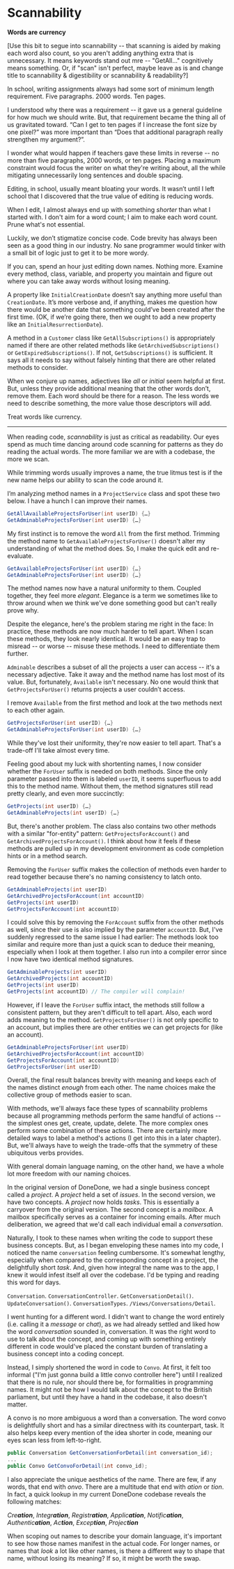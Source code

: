 
# Scannability

**Words are currency**

[Use this bit to segue into scannability -- that scanning is aided by making each word also count, so you aren't adding anything extra that is unnecessary. It means keywords stand out mre -- "GetAll..." cognitively means something. Or, if "scan" isn't perfect, maybe leave as is and change title to scannability & digestibility or scannability & readability?]

In school, writing assignments always had some sort of minimum length requirement. Five paragraphs. 2000 words. Ten pages. 

I understood why there was a requirement -- it gave us a general guideline for how much we should write. But, that requirement became the thing all of us gravitated toward. “Can I get to ten pages if I increase the font size by one pixel?” was more important than “Does that additional paragraph really strengthen my argument?”.

I wonder what would happen if teachers gave these limits in reverse -- no more than five paragraphs, 2000 words, or ten pages. Placing a maximum constraint would focus the writer on what they're writing about, all the while mitigating unnecessarily long sentences and double spacing.

Editing, in school, usually meant bloating your words. It wasn’t until I left school that I discovered that the true value of editing is reducing words. 

When I edit, I almost always end up with something _shorter_ than what I started with. I don't aim for a word count; I aim to make each word count. Prune what's not essential.

Luckily, we don’t stigmatize concise code. Code brevity has always been seen as a good thing in our industry. No sane programmer would tinker with a small bit of logic just to get it to be more wordy.

If you can, spend an hour just editing down names. Nothing more. Examine every method, class, variable, and property you maintain and figure out where you can take away words without losing meaning.

A property like `InitialCreationDate` doesn’t say anything more useful than `CreationDate`. It’s more verbose and, if anything, makes me question how there would be another date that something could’ve been created after the first time. (OK, if we’re going there, then we ought to add a new property like an `InitialResurrectionDate`).

A method in a `Customer` class like `GetAllSubscriptions()` is appropriately named if there are other related methods like `GetArchivedSubscriptions()` or `GetExpiredSubscriptions()`.  If not, `GetSubscriptions()` is sufficient. It says all it needs to say without falsely hinting that there are other related methods to consider.

When we conjure up names, adjectives like _all_ or _initial_ seem helpful at first. But, unless they provide additional meaning that the other words don’t, remove them. Each word should be there for a reason. The less words we need to describe something, the more value those descriptors will add. 

Treat words like currency.

---
When reading code, _scannability_ is just as critical as readability. Our eyes spend as much time dancing around code scanning for patterns as they do reading the actual words. The more familiar we are with a codebase, the more we scan. 

While trimming words usually improves a name, the true litmus test is if the new name helps our ability to scan the code around it.

I’m analyzing method names in a `ProjectService` class and spot these two below. I have a hunch I can improve their names.

```C#
GetAllAvailableProjectsForUser(int userID) {…}
GetAdminableProjectsForUser(int userID) {…}
```

My first instinct is to remove the word `All` from the first method. Trimming the method name to `GetAvailableProjectsForUser()` doesn't alter my understanding of what the method does. So, I make the quick edit and re-evaluate.

```C#
GetAvailableProjectsForUser(int userID) {…}
GetAdminableProjectsForUser(int userID) {…}
```

The method names now have a natural uniformity to them. Coupled together, they feel more _elegant_. Elegance is a term we sometimes like to throw around when we think we've done something good but can't really prove why.

Despite the elegance, here's the problem staring me right in the face: In practice, these methods are now much harder to tell apart. When I scan these methods, they look nearly identical. It would be an easy trap to misread -- or worse -- misuse these methods. I need to differentiate them further.

`Adminable` describes a subset of all the projects a user can access -- it's a necessary adjective. Take it away and the method name has lost most of its value. But, fortunately, `Available` isn't necessary. No one would think that `GetProjectsForUser()` returns projects a user couldn’t access. 

I remove `Available` from the first method and look at the two methods next to each other again. 

```C#
GetProjectsForUser(int userID) {…}
GetAdminableProjectsForUser(int userID) {…}
```

While they've lost their uniformity, they're now easier to tell apart. That's a trade-off I'll take almost every time.

Feeling good about my luck with shortenting names, I now consider whether the `ForUser` suffix is needed on both methods. Since the only parameter passed into them is labeled `userID`, it seems superfluous to add this to the method name. Without them, the method signatures still read pretty clearly, and even more succinctly:

```C#
GetProjects(int userID) {…}
GetAdminableProjects(int userID) {…}
```

But, there's another problem. The class also contains two other methods with a similar "for-entity" pattern: `GetProjectsForAccount()` and `GetArchivedProjectsForAccount()`. I think about how it feels if these methods are pulled up in my development environment as code completion hints or in a method search. 

Removing the `ForUser` suffix makes the collection of methods even harder to read together because there's no naming consistency to latch onto.

```C#
GetAdminableProjects(int userID)
GetArchivedProjectsForAccount(int accountID)
GetProjects(int userID)
GetProjectsForAccount(int accountID)
```

I could solve this by removing the `ForAccount` suffix from the other methods as well, since their use is also implied by the parameter `accountID`. But, I've suddenly regressed to the same issue I had earlier: The methods look too similar and require more than just a quick scan to deduce their meaning, especially when I look at them together. I also run into a compiler error since I now have two identical method signatures.

```C#
GetAdminableProjects(int userID)
GetArchivedProjects(int accountID)
GetProjects(int userID)
GetProjects(int accountID) // The compiler will complain!
```

However, if I leave the `ForUser` suffix intact, the methods still follow a consistent pattern, but they aren't difficult to tell apart. Also, each word adds meaning to the method. `GetProjectsForUser()` is not only specific to an account, but implies there are other entities we can get projects for (like an account).

```C#
GetAdminableProjectsForUser(int userID)
GetArchivedProjectsForAccount(int accountID)
GetProjectsForAccount(int accountID)
GetProjectsForUser(int userID)
```

Overall, the final result balances brevity with meaning and keeps each of the names distinct _enough_ from each other. The name choices make the collective group of methods easier to scan.

With methods, we'll always face these types of scannability problems because all programming methods perform the same handful of actions -- the simplest ones get, create, update, delete. The more complex ones perform some combination of these actions. There are certainly more detailed ways to label a method's actions (I get into this in a later chapter). But, we'll always have to weigh the trade-offs that the symmetry of these ubiquitous verbs provides.

With general domain language naming, on the other hand, we have a whole lot more freedom with our naming choices. 

In the original version of DoneDone, we had a single business concept called a _project_. A _project_ held a set of _issues_. In the second version, we have two concepts. A _project_ now holds _tasks_. This is essentially a carryover from the original version. The second concept is a _mailbox_. A mailbox specifically serves as a container for incoming emails. After much deliberation, we agreed that we'd call each individual email a _conversation_.

Naturally, I took to these names when writing the code to support these business concepts. But, as I began enveloping these names into my code, I noticed the name `conversation` feeling cumbersome. It's somewhat lengthy, especially when compared to the corresponding concept in a project, the delightfully short _task_. And, given how integral the name was to the app, I knew it would infest itself all over the codebase. I'd be typing and reading this word for days.

`Conversation`. `ConversationController`. `GetConversationDetail()`. `UpdateConversation()`. `ConversationTypes`. `/Views/Conversations/Detail`.

I went hunting for a different word. I didn't want to change the word entirely (i.e. calling it a _message_ or _chat_), as we had already settled and liked how the word _conversation_ sounded in, conversation. It was the right word to use to talk about the concept, and coming up with something entirely different in code would've placed the constant burden of translating a business concept into a coding concept.

Instead, I simply shortened the word in code to `Convo`. At first, it felt too informal ("I'm just gonna build a little convo controller here") until I realized that there is no rule, nor should there be, for formalities in programming names. It might not be how I would talk about the concept to the British parliament, but until they have a hand in the codebase, it also doesn't matter.

A convo is no more ambiguous a word than a conversation. The word convo is delightfully short and has a similar directness with its counterpart, task. It also helps keep every mention of the idea shorter in code, meaning our eyes scan less from left-to-right.

```C#
public Conversation GetConversationForDetail(int conversation_id);
...
public Convo GetConvoForDetail(int convo_id);
```

I also appreciate the unique aesthetics of the name. There are few, if any words, that end with _onvo_. There are a multitude that end with _ation_ or _tion_. In fact, a quick lookup in my current DoneDone codebase reveals the following matches:

_Cre**ation**_, _Integr**ation**_, _Registr**ation**_, _Applic**ation**_, _Notific**ation**_, _Authentic**ation**_, _Ac**tion**_, _Excep**tion**_, _Projec**tion**_

When scoping out names to describe your domain language, it's important to see how those names manifest in the actual code. For longer names, or names that _look_ a lot like other names, is there a different way to shape that name, without losing its meaning? If so, it might be worth the swap.


